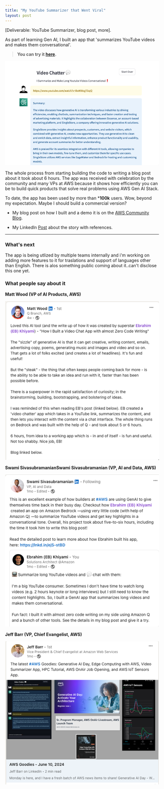 ```yaml
---
title: "My YouTube Summarizer that Went Viral"
layout: post
---
```


[Deliverable: YouTube Summarizer, blog post, more].

As part of learning Gen AI, I built an app that 'summarizes YouTube videos and makes them conversational'.

> **You can try it [here](#).**

![Video Chat App](/assets/video-chat.png) 

The whole process from starting building the code to writing a blog post about it took about 6 hours. The app was received with celebration by the community and many VPs at AWS because it shows how efficiently you can be to build quick products that solve real problems using AWS Gen AI Stack.

To date, the app has been used by more than ***100k** users. Wow, beyond my expectation. Maybe I should build a commercial version?

- My blog post on how I built and a demo it is on the [AWS Community Blog](https://community.aws/content/2hPtf0UuIXSLqJk5MKolbOoA7Qv/how-i-built-a-video-chatter-app-with-almost-zero-code?lang=en).

- My LinkedIn [Post](https://www.linkedin.com/in/eb-khiyami/recent-activity/all/) about the story with references.

***

### What's next

The app is being utlized by multiple teams internally and i'm working on adding more features to it for traslations and support of languages other than English. There is alos something public coming about it..can't disclose this one yet. 

### What people say about it

**Matt Wood (VP of AI Products, AWS)**

![Video Chat App](/assets/video-chat-matt.png) 

**Swami SivasubramanianSwami Sivasubramanian (VP, AI and Data, AWS)**

![Video Chat App](/assets/video-chat-swami.png) 

**Jeff Barr (VP, Chief Evangelist, AWS)**

![Video Chat App](/assets/video-chat-jeff.png)
